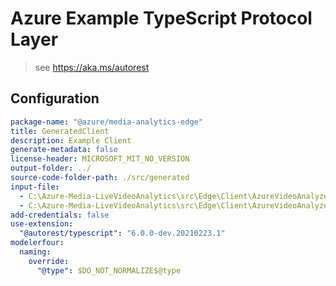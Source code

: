 # Azure Example TypeScript Protocol Layer

> see https://aka.ms/autorest

## Configuration

```yaml
package-name: "@azure/media-analytics-edge"
title: GeneratedClient
description: Example Client
generate-metadata: false
license-header: MICROSOFT_MIT_NO_VERSION
output-folder: ../
source-code-folder-path: ./src/generated
input-file:
  - C:\Azure-Media-LiveVideoAnalytics\src\Edge\Client\AzureVideoAnalyzer.Edge\preview\1.0\AzureVideoAnalyzer.json
  - C:\Azure-Media-LiveVideoAnalytics\src\Edge\Client\AzureVideoAnalyzer.Edge\preview\1.0\AzureVideoAnalyzerSdkDefinitions.json
add-credentials: false
use-extension:
  "@autorest/typescript": "6.0.0-dev.20210223.1"
modelerfour:
  naming:
    override:
      "@type": $DO_NOT_NORMALIZE$@type
```

<!-- modelerfour:
  naming:
    override:
      type: \@type  -->
